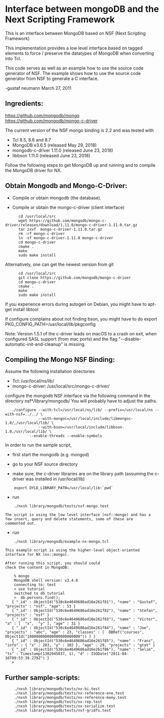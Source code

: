 
# Interface between mongoDB and the Next Scripting Framework #

This is an interface between MongoDB based on NSF (Next Scripting
Framework)

This implementation provides a low level interface based on tagged elements
to force / preserve the datatypes of MongoDB when converting into Tcl.

This code serves as well as an example how to use the source code generator
of NSF.  The example shows how to use the source code generator from NSF to
generate a C interface.

-gustaf neumann    March 27, 2011


## Ingredients: ##

  https://github.com/mongodb/mongo  
  https://github.com/mongodb/mongo-c-driver  

The current version of the NSF mongo binding is 2.2 and was
tested with
- Tcl 8.5, 8.6 and 8.7
- MongoDB v3.6.5 (released May 29, 2018)
- mongodb-c-driver 1.11.0 (released June 23, 2018)
- libbson 1.11.0 (released June 23, 2018)

Follow the following steps to get MongoDB up and running
and to compile the MongoDB driver for NX.


## Obtain Mongodb and Mongo-C-Driver: ##

- Compile or obtain mongodb (the database).

- Compile or obtain the mongo-c-driver (client interface)

````
      cd /usr/local/src
      wget https://github.com/mongodb/mongo-c-driver/releases/download/1.11.0/mongo-c-driver-1.11.0.tar.gz
      tar zxvf  mongo-c-driver-1.11.0.tar.gz
      rm -rf mongo-c-driver
      ln -sf mongo-c-driver-1.11.0 mongo-c-driver
      cd mongo-c-driver
      cmake .
      make
      sudo make install
````

  Alternatively, one can get the newest version from git

````
      cd /usr/local/src
      git clone https://github.com/mongodb/mongo-c-driver
      cd mongo-c-driver
      cmake .
      make
      sudo make install
````

  If you experience errors during autogen on Debian, you might have to
      apt-get install libtool

  If configure complains about not finding bson, you might have to do
      export PKG_CONFIG_PATH=/usr/local/lib/pkgconfig

  Note: Version 1.5.1 of the c-driver leads on macOS to a crash on
  exit, when configured SASL support (from mac ports) and the flag
  "--disable-automatic-init-and-cleanup" is missing.


## Compiling the Mongo NSF Binding: ##

Assume the following installation directories

  - Tcl:             /usr/local/ns/lib/
  - mongo-c-driver: /usr/local/src/mongo-c-driver/

configure the mongodb NSF interface via the following
command in the directory nsf*/library/mongodb/
You will probably have to adjust the paths.

````
   ./configure --with-tcl=/usr/local/ns/lib/ --prefix=/usr/local/ns --with-nsf=../../ \
               --with-mongoc=/usr/local/include/libmongoc-1.0/,/usr/local/lib/ \
               --with-bson=/usr/local/include/libbson-1.0,/usr/local/lib/ \
	       --enable-threads --enable-symbols
````

In order to run the sample script,
  * first start the mongodb (e.g. mongod)

  * go to your NSF source directory

  * make sure, the c-driver libraries are on the library path
    (assuming the c-driver was installed in /usr/local/lib)

````
    export DYLD_LIBRARY_PATH=/usr/local/lib:`pwd`
````

  * run

````
    ./nxsh library/mongodb/tests/nsf-mongo.test
````

    The script is using the low level interface (nsf::mongo) and has a
    few insert, query and delete statements, some of these are
    commented out.

 * run

````
    ./nxsh library/mongodb/example-nx-mongo.tcl
````

    This example script is using the higher-level object-oriented
    interface for NX (nx::mongo).

    After running this script, you should could
    check the content in MongoDB:

````
    % mongo
    MongoDB shell version: v3.4.0
    connecting to: test
    > use tutorial
    switched to db tutorial
    >  db.persons.find();
   { "_id" : ObjectId("530c6e4649686ad16e261f81"), "name" : "Gustaf", "projects" : "nsf", "age" : 53 }
   { "_id" : ObjectId("530c6e4649686ad16e261f82"), "name" : "Stefan", "projects" : "nsf" }
   { "_id" : ObjectId("530c6e4649686ad16e261f83"), "name" : "Victor", "a" : [  "x",  "y" ], "age" : 31 }
   { "_id" : ObjectId("530c6e4649686ad16e261f84"), "name" : "Joe", "projects" : "abc", "age" : 23, "classes" : [  DBRef("courses", ObjectId("100000000000000000000000")) ] }
   { "_id" : ObjectId("530c6e4649686ad16e261f85"), "name" : "Franz", "info" : { "x" : 203, "y" : 102 }, "age" : 29, "projects" : "gtat" }
   { "_id" : ObjectId("530c6e4649686ad16e261f86"), "name" : "Selim", "ts" : Timestamp(1302945037, 1), "d" : ISODate("2011-04-16T09:53:39.279Z") }
   >
````

## Further sample-scripts: ##

````
    ./nxsh library/mongodb/tests/nx-bi.test
    ./nxsh library/mongodb/tests/nx-reference-one.test
    ./nxsh library/mongodb/tests/nx-reference-many.test
    ./nxsh library/mongodb/tests/nx-rep.test
    ./nxsh library/mongodb/tests/nx-serialize.test
    ./nxsh library/mongodb/tests/nsf-gridfs.test
````

